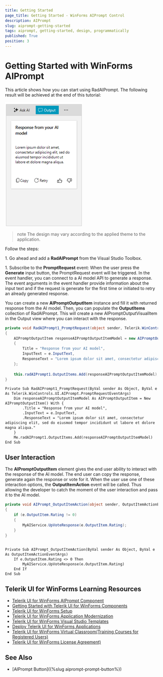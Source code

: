 ```yaml
---
title: Getting Started
page_title: Getting Started - WinForms AIPrompt Control
description: AIPrompt
slug: aiprompt-getting-started
tags: aiprompt, getting-started, design, programmatically
published: True
position: 3 
---
```


# Getting Started with WinForms AIPrompt

This article shows how you can start using RadAIPrompt. The following result will be achieved at the end of this tutorial:

![WinForms RadAIPrompt Getting Started](images/aiprompt-getting-started001.png)

>note The design may vary according to the applied theme to the application. 

Follow the steps:

1\. Go ahead and add a __RadAIPrompt__ from the Visual Studio Toolbox.

1\. Subscribe to the **PromptRequest** event: When the user press the **Generate** input button, the PromptRequest event will be triggered. In the event handler, you can connect to a AI model API to generate a response. The event arguments in the event handler provide information about the input text and if the request is generate for the first time or initiated to retry an already generated response. 

You can create a new __AIPromptOutputItem__ instance and fill it with returned response from the AI model. Then, you can populate the __OutputItems__ collection of RadAIPrompt. This will create a new AIPromptOutputVisualItem in the Output view where you can interact with the response.

````C#
private void RadAIPrompt1_PromptRequest(object sender, Telerik.WinControls.UI.AIPrompt.PromptRequestEventArgs e)
{
    AIPromptOutputItem responseAIPromptOutputItemModel = new AIPromptOutputItem()
    {
        Title = "Response from your AI model",
        InputText = e.InputText,
        ResponseText = "Lorem ipsum dolor sit amet, consectetur adipiscing elit, sed do eiusmod tempor incididunt ut labore et dolore magna aliqua.", // Here you can set the string value returned from your AI model
    };

    this.radAIPrompt1.OutputItems.Add(responseAIPromptOutputItemModel);
}

````
````VB.NET
Private Sub RadAIPrompt1_PromptRequest(ByVal sender As Object, ByVal e As Telerik.WinControls.UI.AIPrompt.PromptRequestEventArgs)
    Dim responseAIPromptOutputItemModel As AIPromptOutputItem = New AIPromptOutputItem() With {
        .Title = "Response from your AI model",
        .InputText = e.InputText,
        .ResponseText = "Lorem ipsum dolor sit amet, consectetur adipiscing elit, sed do eiusmod tempor incididunt ut labore et dolore magna aliqua."
    }
    Me.radAIPrompt1.OutputItems.Add(responseAIPromptOutputItemModel)
End Sub

````

## User Interaction

The __AIPromptOutputItem__ element gives the end user ability to interact with the response of the AI model. The end user can copy the response, generate again the response or vote for it. When the user use one of these interaction options, the __OutputItemAction__ event will be called. Thus allowing the developer to catch the moment of the user interaction and pass it to the AI model.

````C#
private void AIPrompt_OutputItemAction(object sender, OutputItemActionEventArgs e)
{
    if (e.OutputItem.Rating != 0)
	{
		MyAIService.UpVoteResponse(e.OutputItem.Rating);
	}
}

````
````VB.NET

Private Sub AIPrompt_OutputItemAction(ByVal sender As Object, ByVal e As OutputItemActionEventArgs)
    If e.OutputItem.Rating <> 0 Then
        MyAIService.UpVoteResponse(e.OutputItem.Rating)
    End If
End Sub

````

## Telerik UI for WinForms Learning Resources
* [Telerik UI for WinForms AIPrompt Component](https://www.telerik.com/products/winforms/aiprompt.aspx)
* [Getting Started with Telerik UI for WinForms Components](https://docs.telerik.com/devtools/winforms/getting-started/first-steps)
* [Telerik UI for WinForms Setup](https://docs.telerik.com/devtools/winforms/installation-and-upgrades/installing-on-your-computer)
* [Telerik UI for WinForms Application Modernization](https://docs.telerik.com/devtools/winforms/winforms-converter/overview)
* [Telerik UI for WinForms Visual Studio Templates](https://docs.telerik.com/devtools/winforms/visual-studio-integration/visual-studio-templates)
* [Deploy Telerik UI for WinForms Applications](https://docs.telerik.com/devtools/winforms/deployment-and-distribution/application-deployment)
* [Telerik UI for WinForms Virtual Classroom(Training Courses for Registered Users)](https://learn.telerik.com/learn/course/external/view/elearning/17/telerik-ui-for-winforms)
* [Telerik UI for WinForms License Agreement)](https://www.telerik.com/purchase/license-agreement/winforms-dlw-s)

## See Also

* [AIPrompt Button]({%slug aiprompt-prompt-button%})
